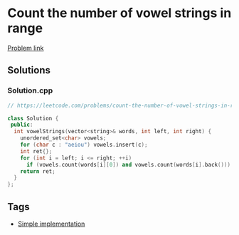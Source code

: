 # Count the number of vowel strings in range

[Problem link](https://leetcode.com/problems/count-the-number-of-vowel-strings-in-range/)

## Solutions


### Solution.cpp
```cpp
// https://leetcode.com/problems/count-the-number-of-vowel-strings-in-range/

class Solution {
 public:
  int vowelStrings(vector<string>& words, int left, int right) {
    unordered_set<char> vowels;
    for (char c : "aeiou") vowels.insert(c);
    int ret{};
    for (int i = left; i <= right; ++i)
      if (vowels.count(words[i][0]) and vowels.count(words[i].back())) ++ret;
    return ret;
  }
};
```
## Tags

* [Simple implementation](/Collections/simple-implementation.md#simple-implementation)

